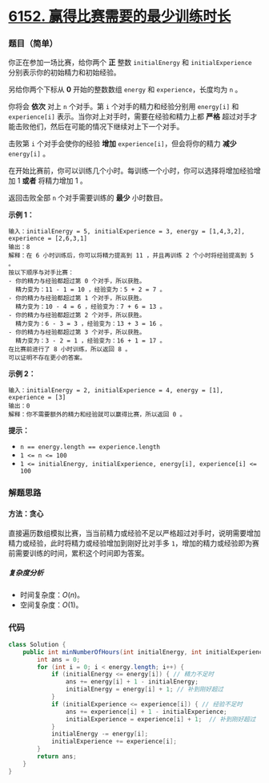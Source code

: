# [6152. 赢得比赛需要的最少训练时长](https://leetcode.cn/problems/minimum-hours-of-training-to-win-a-competition/)

### 题目（简单）

你正在参加一场比赛，给你两个 **正** 整数 `initialEnergy` 和 `initialExperience` 分别表示你的初始精力和初始经验。

另给你两个下标从 **0** 开始的整数数组 `energy` 和 `experience`，长度均为 `n` 。

你将会 **依次** 对上 `n` 个对手。第 `i` 个对手的精力和经验分别用 `energy[i]` 和 `experience[i]`
表示。当你对上对手时，需要在经验和精力上都 **严格** 超过对手才能击败他们，然后在可能的情况下继续对上下一个对手。

击败第 `i` 个对手会使你的经验 **增加** `experience[i]`，但会将你的精力 **减少** `energy[i]` 。

在开始比赛前，你可以训练几个小时。每训练一个小时，你可以选择将增加经验增加 1 **或者** 将精力增加 1 。

返回击败全部 `n` 个对手需要训练的 **最少** 小时数目。

**示例 1：**

```
输入：initialEnergy = 5, initialExperience = 3, energy = [1,4,3,2], experience = [2,6,3,1]
输出：8
解释：在 6 小时训练后，你可以将精力提高到 11 ，并且再训练 2 个小时将经验提高到 5 。
按以下顺序与对手比赛：
- 你的精力与经验都超过第 0 个对手，所以获胜。
  精力变为：11 - 1 = 10 ，经验变为：5 + 2 = 7 。
- 你的精力与经验都超过第 1 个对手，所以获胜。
  精力变为：10 - 4 = 6 ，经验变为：7 + 6 = 13 。
- 你的精力与经验都超过第 2 个对手，所以获胜。
  精力变为：6 - 3 = 3 ，经验变为：13 + 3 = 16 。
- 你的精力与经验都超过第 3 个对手，所以获胜。
  精力变为：3 - 2 = 1 ，经验变为：16 + 1 = 17 。
在比赛前进行了 8 小时训练，所以返回 8 。
可以证明不存在更小的答案。
```

**示例 2：**

```
输入：initialEnergy = 2, initialExperience = 4, energy = [1], experience = [3]
输出：0
解释：你不需要额外的精力和经验就可以赢得比赛，所以返回 0 。
```

**提示：**

* `n == energy.length == experience.length`
* `1 <= n <= 100`
* `1 <= initialEnergy, initialExperience, energy[i], experience[i] <= 100`

### 解题思路

#### 方法：贪心

直接遍历数组模拟比赛，当当前精力或经验不足以严格超过对手时，说明需要增加精力或经验，此时将精力或经验增加到刚好比对手多 `1`，增加的精力或经验即为赛前需要训练的时间，累积这个时间即为答案。

##### 复杂度分析

- 时间复杂度：$O(n)$。
- 空间复杂度：$O(1)$。

### 代码

```java
class Solution {
    public int minNumberOfHours(int initialEnergy, int initialExperience, int[] energy, int[] experience) {
        int ans = 0;
        for (int i = 0; i < energy.length; i++) {
            if (initialEnergy <= energy[i]) { // 精力不足时
                ans += energy[i] + 1 - initialEnergy;
                initialEnergy = energy[i] + 1; // 补到刚好超过
            }
            if (initialExperience <= experience[i]) { // 经验不足时
                ans += experience[i] + 1 - initialExperience;
                initialExperience = experience[i] + 1;  // 补到刚好超过
            }
            initialEnergy -= energy[i];
            initialExperience += experience[i];
        }
        return ans;
    }
}
```

